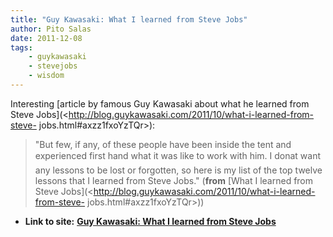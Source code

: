 ```yaml
---
title: "Guy Kawasaki: What I learned from Steve Jobs"
author: Pito Salas
date: 2011-12-08
tags:
    - guykawasaki
    - stevejobs
    - wisdom
---
```


Interesting [article by famous Guy Kawasaki about what he learned from Steve
Jobs](<http://blog.guykawasaki.com/2011/10/what-i-learned-from-steve-
jobs.html#axzz1fxoYzTQr>):

> "But few, if any, of these people have been inside the tent and experienced
> first hand what it was like to work with him. I donat want any lessons to
> be lost or forgotten, so here is my list of the top twelve lessons that I
> learned from Steve Jobs." (**from** [What I learned from Steve
> Jobs](<http://blog.guykawasaki.com/2011/10/what-i-learned-from-steve-
> jobs.html#axzz1fxoYzTQr>))


* **Link to site:** **[Guy Kawasaki: What I learned from Steve Jobs](None)**
